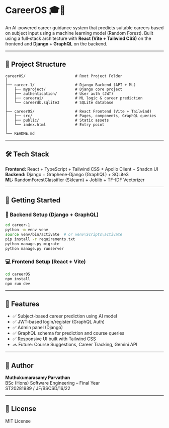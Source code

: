 
# CareerOS 🎓🚀
An AI-powered career guidance system that predicts suitable careers based on subject input using a machine learning model (Random Forest). Built using a full-stack architecture with **React (Vite + Tailwind CSS)** on the frontend and **Django + GraphQL** on the backend.

---

## 📁 Project Structure

```
careerOS/                      # Root Project Folder
│
├── career-1/                  # Django Backend (API + ML)
│   ├── myproject/             # Django core project
│   ├── authentication/        # User auth (JWT)
│   ├── careerai/              # ML logic & career prediction
│   └── careerdb.sqlite3       # SQLite database
│
├── careerOS/                  # React Frontend (Vite + Tailwind)
│   ├── src/                   # Pages, components, GraphQL queries
│   ├── public/                # Static assets
│   └── index.html             # Entry point
│
└── README.md
```

---

## 🛠 Tech Stack

**Frontend:** React + TypeScript + Tailwind CSS + Apollo Client + Shadcn UI  
**Backend:** Django + Graphene-Django (GraphQL) + SQLite3  
**ML:** RandomForestClassifier (Sklearn) + Joblib + TF-IDF Vectorizer

---

## 🚀 Getting Started

### 🔧 Backend Setup (Django + GraphQL)
```bash
cd career-1
python -m venv venv
source venv/bin/activate  # or venv\Scripts\activate
pip install -r requirements.txt
python manage.py migrate
python manage.py runserver
```

### 💻 Frontend Setup (React + Vite)
```bash
cd careerOS
npm install
npm run dev
```

---

## 📌 Features

- ✅ Subject-based career prediction using AI model
- ✅ JWT-based login/register (GraphQL Auth)
- ✅ Admin panel (Django)
- ✅ GraphQL schema for prediction and course queries
- ✅ Responsive UI built with Tailwind CSS
- 🔜 Future: Course Suggestions, Career Tracking, Gemini API

---

## 🙋 Author

**Muthukumarasamy Parvathan**  
BSc (Hons) Software Engineering – Final Year  
ST20281989 / JF/BSCSD/16/22

---

## 📄 License

MIT License
